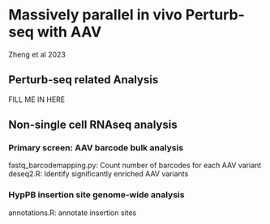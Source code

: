 # Massively parallel in vivo Perturb-seq with AAV
Zheng et al 2023

## Perturb-seq related Analysis

FILL ME IN HERE



## Non-single cell RNAseq analysis

### Primary screen: AAV barcode bulk analysis
fastq_barcodemapping.py: Count number of barcodes for each AAV variant  
deseq2.R: Identify significantly enriched AAV variants

### HypPB insertion site genome-wide analysis
annotations.R: annotate insertion sites
